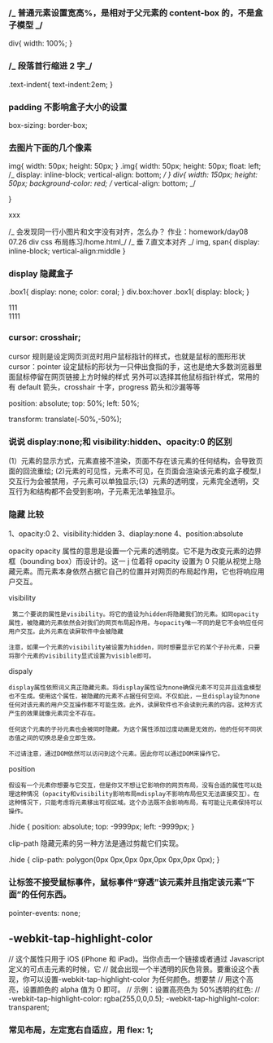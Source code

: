 ### /_ 普通元素设置宽高%，是相对于父元素的 content-box 的，不是盒子模型 _/

div{
width: 100%;
}

### /_ 段落首行缩进 2 字_/

.text-indent{
text-indent:2em;
}

### padding 不影响盒子大小的设置

box-sizing: border-box;

### 去图片下面的几个像素

img{
width: 50px;
height: 50px;
}
.img{
width: 50px;
height: 50px;
float: left;
/_ display: inline-block;
vertical-align: bottom; _/
}
div{
width: 150px;
height: 50px;
background-color: red;
/_ vertical-align: bottom; _/

}

<div>
    <div class="img">
        <!-- <img src="../../html、css、js/HTML、CSS/picture/binbin.jpg" alt=""> -->
    </div>
    xxx
</div>

/_ 会发现同一行小图片和文字没有对齐，怎么办？ 作业：homework/day08 07.26 div css 布局练习/home.html_/
/_ 垂 7.直文本对齐 _/
img,
span{
display: inline-block;
vertical-align:middle
}

### display 隐藏盒子

.box1{
display: none;
color: coral;
}
div.box:hover .box1{
display: block;
}

<div class="box">
    111
    <div class="box1">
        1111
    </div>
</div>

### cursor: crosshair;

cursor 规则是设定网页浏览时用户鼠标指针的样式，也就是鼠标的图形形状
cursor：pointer 设定鼠标的形状为一只伸出食指的手，这也是绝大多数浏览器里面鼠标停留在网页链接上方时候的样式
另外可以选择其他鼠标指针样式，常用的有 default 箭头，crosshair 十字，progress 箭头和沙漏等等

position: absolute;
top: 50%;
left: 50%;

<!-- 不加下面的语句元素其实是左上角在中，transform把元素平移到中心 -->

transform: translate(-50%,-50%);

### 说说 display:none;和 visibility:hidden、opacity:0 的区别

(1）元素的显示方式，元素直接不渲染，页面不存在该元素的任何结构，会导致页面的回流重绘;
(2)元素的可见性，元素不可见，在页面会渲染该元素的盒子模型,Ⅰ 交互行为会被禁用，子元素可以单独显示;(3）元素的透明度，元素完全透明，交互行为和结构都不会受到影响，子元素无法单独显示。

### 隐藏 比较

1、opacity:0
2、visibility:hidden
3、diaplay:none
4、position:absolute

opacity
opacity 属性的意思是设置一个元素的透明度。它不是为改变元素的边界框（bounding box）而设计的。这一 j 位着将 opacity 设置为 0 只能从视觉上隐藏元素。而元素本身依然占据它自己的位置并对网页的布局起作用，它也将响应用户交互。

visibility

     第二个要说的属性是visibility。将它的值设为hidden将隐藏我们的元素。如同opacity属性，被隐藏的元素依然会对我们的网页布局起作用。与opacity唯一不同的是它不会响应任何用户交互。此外元素在读屏软件中会被隐藏

    注意，如果一个元素的visibility被设置为hidden，同时想要显示它的某个子孙元素，只要将那个元素的visibility显式设置为visible即可。

dispaly

    display属性依照词义真正隐藏元素。将display属性设为none确保元素不可见并且连盒模型也不生成。使用这个属性，被隐藏的元素不占据任何空间。不仅如此，一旦display设为none任何对该元素的用户交互操作都不可能生效。此外，读屏软件也不会读到元素的内容。这种方式产生的效果就像元素完全不存在。

    任何这个元素的子孙元素也会被同时隐藏。为这个属性添加过度动画是无效的，他的任何不同状态值之间的切换总是会立即生效。

    不过请注意，通过DOM依然可以访问到这个元素。因此你可以通过DOM来操作它。

position

    假设有一个元素你想要与它交互，但是你又不想让它影响你的网页布局，没有合适的属性可以处理这种情况（opacity和visibility影响布局mdisplay不影响布局但又无法直接交互）。在这种情况下，只能考虑将元素移出可视区域。这个办法既不会影响布局，有可能让元素保持可以操作。

.hide {
position: absolute;
top: -9999px;
left: -9999px;
}

clip-path
隐藏元素的另一种方法是通过剪裁它们实现。

.hide {
clip-path: polygon(0px 0px,0px 0px,0px 0px,0px 0px);
}

### 让标签不接受鼠标事件，鼠标事件“穿透”该元素并且指定该元素“下面”的任何东西。

pointer-events: none;

## -webkit-tap-highlight-color

// 这个属性只用于 iOS (iPhone 和 iPad)。当你点击一个链接或者通过 Javascript 定义的可点击元素的时候，它
// 就会出现一个半透明的灰色背景。要重设这个表现，你可以设置-webkit-tap-highlight-color 为任何颜色。想要禁
// 用这个高亮，设置颜色的 alpha 值为 0 即可。
// 示例：设置高亮色为 50%透明的红色:
// -webkit-tap-highlight-color: rgba(255,0,0,0.5);
-webkit-tap-highlight-color: transparent;

### 常见布局，左定宽右自适应，用 flex: 1;
